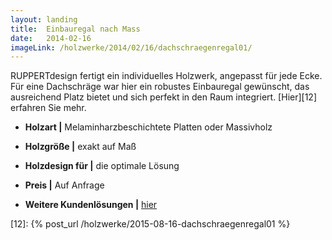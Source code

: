 ```yaml
---
layout: landing
title:  Einbauregal nach Mass
date:   2014-02-16
imageLink: /holzwerke/2014/02/16/dachschraegenregal01/
---
```


RUPPERTdesign fertigt ein individuelles Holzwerk, angepasst für jede Ecke.
Für eine Dachschräge war hier ein robustes Einbauregal gewünscht,
das ausreichend Platz bietet und sich perfekt in den Raum integriert.
[Hier][12] erfahren Sie mehr.

* **Holzart \|** Melaminharzbeschichtete Platten oder Massivholz
* **Holzgröße \|** exakt auf Maß
* **Holzdesign für \|** die optimale Lösung
* **Preis \|** Auf Anfrage

* **Weitere Kundenlösungen \|** <a href="{{ site.baseurl }}/holzwerke">hier</a>



[12]: {% post_url /holzwerke/2015-08-16-dachschraegenregal01 %}
